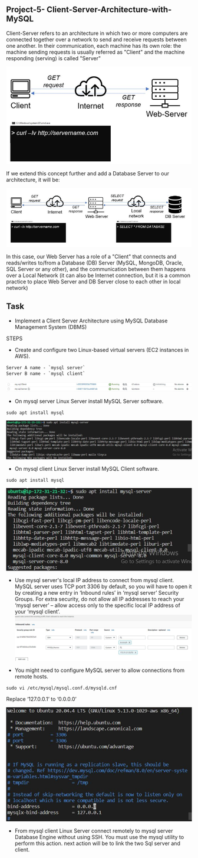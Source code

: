 ## Project-5- Client-Server-Architecture-with-MySQL ##

Client-Server refers to an architecture in which two or more computers are connected together over a network to send and receive requests between one another. In their communication, each machine has its own role: the machine sending requests is usually referred as "Client" and the machine responding (serving) is called "Server"

![capture](./Images/Capture.JPG)

If we extend this concept further and add a Database Server to our architecture, it will be:

![capture1](./Images/Capture1.JPG)

In this case, our Web Server has a role of a "Client" that connects and reads/writes to/from a Database (DB) Server (MySQL, MongoDB, Oracle, SQL Server or any other), and the communication between them happens over a Local Network (it can also be Internet connection, but it is a common practice to place Web Server and DB Server close to each other in local network)

## Task ##
- Implement a Client Server Architecture using MySQL Database Management System (DBMS)

STEPS
- Create and configure two Linux-based virtual servers (EC2 instances in AWS).
```
Server A name - `mysql server`
Server B name - `mysql client`
```
![alt](./Images/Server%20naming.JPG)

- On mysql server Linux Server install MySQL Server software.
```
sudo apt install mysql
```
![alt](./Images/Install%20Mysql%20on%20Server.JPG)
- On mysql client Linux Server install MySQL Client software.
```
sudo apt install mysql
```
![alt](./Images/Install%20Mysql%20on%20client.JPG)

- Use mysql server's local IP address to connect from mysql client. MySQL server uses TCP port 3306 by default, so you will have to open it by creating a new entry in ‘Inbound rules’ in ‘mysql server’ Security Groups. For extra security, do not allow all IP addresses to reach your ‘mysql server’ – allow access only to the specific local IP address of your ‘mysql client’.
![alt](./Images/Sql%20Secuorty%20group%20port%20addition.JPG)

- You might need to configure MySQL server to allow connections from remote hosts.
```
sudo vi /etc/mysql/mysql.conf.d/mysqld.cnf
```
Replace ‘127.0.0.1’ to ‘0.0.0.0’

![alt](./Images/sudo%20vi-etc-mysql-mysql.conf.d-mysqld.JPG)

- From mysql client Linux Server connect remotely to mysql server Database Engine without using SSH. You must use the mysql utility to perform this action.
next action will be to link the two Sql server and client.
